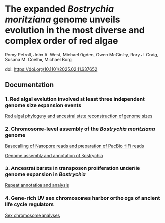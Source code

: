 # The expanded _Bostrychia moritziana_ genome unveils evolution in the most diverse and complex order of red algae

Romy Petroll, John A. West, Michael Ogden, Owen McGinley, Rory J. Craig, Susana M. Coelho, Michael Borg


doi: https://doi.org/10.1101/2025.02.11.637652 
## Documentation

### 1. Red algal evolution involved at least three independent genome size expansion events

[Red algal phylogeny and ancestral state reconstruction of genome sizes](https://github.com/Borg-Lab/Bostrychia_genome/tree/main/code/1-Genome_size_expansion.md)

### 2. Chromosome-level assembly of the _Bostrychia moritziana_ genome

[Basecalling of Nanopore reads and preparation of PacBio HiFi reads](https://github.com/Borg-Lab/Bostrychia_genome/tree/main/code/2-Basecalling_and_sequence_reads_modifications.md)

[Genome assembly and annotation of Bostrychia](https://github.com/Borg-Lab/Bostrychia_genome/tree/main/code/3-Genome_assembly_and_annotation.md)


### 3. Ancestral bursts in transposon proliferation underlie genome expansion in _Bostrychia_

[Repeat annotation and analysis](https://github.com/Borg-Lab/Bostrychia_genome/tree/main/code/4-Repeat_annotation_and_analysis.md)

### 4. Gene-rich UV sex chromosomes harbor orthologs of ancient life cycle regulators

[Sex chromosome analyses](https://github.com/Borg-Lab/Bostrychia_genome/tree/main/code/5-Sex_chromosome_analyses.md)
